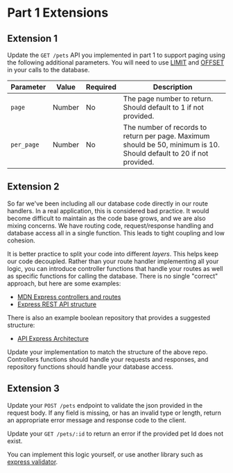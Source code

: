 # Part 1 Extensions

## Extension 1

Update the `GET /pets` API you implemented in part 1 to support paging using the following additional parameters. You will need to use [LIMIT](https://www.postgresql.org/docs/9.3/queries-limit.html) and [OFFSET](https://www.postgresql.org/docs/9.3/queries-limit.html) in your calls to the database.

| Parameter  | Value  | Required | Description                                                                                                          |
| ---------- | ------ | -------- | -------------------------------------------------------------------------------------------------------------------- |
| `page`     | Number | No       | The page number to return. Should default to 1 if not provided.                                                      |
| `per_page` | Number | No       | The number of records to return per page. Maximum should be 50, minimum is 10. Should default to 20 if not provided. |

## Extension 2

So far we've been including all our database code directly in our route handlers. In a real application, this is considered bad practice. It would become difficult to maintain as the code base grows, and we are also mixing concerns. We have routing code, request/response handling and database access all in a single function. This leads to tight coupling and low cohesion.

It is better practice to split your code into different _layers_. This helps keep our code decoupled. Rather than your route handler implementing all your logic, you can introduce controller functions that handle your routes as well as specific functions for calling the database. There is no single "correct" approach, but here are some examples:

- [MDN Express controllers and routes](https://developer.mozilla.org/en-US/docs/Learn/Server-side/Express_Nodejs/routes)
- [Express REST API structure](https://www.coreycleary.me/project-structure-for-an-express-rest-api-when-there-is-no-standard-way)

There is also an example boolean repository that provides a suggested structure:

- [API Express Architecture](https://github.com/boolean-uk/api-express-architecture-example)

Update your implementation to match the structure of the above repo. Controllers functions should handle your requests and responses, and repository functions should handle your database access.

## Extension 3

Update your `POST /pets` endpoint to validate the json provided in the request body. If any field is missing, or has an invalid type or length, return an appropriate error message and response code to the client.

Update your `GET /pets/:id` to return an error if the provided pet Id does not exist.

You can implement this logic yourself, or use another library such as [express validator](https://express-validator.github.io/docs/).
